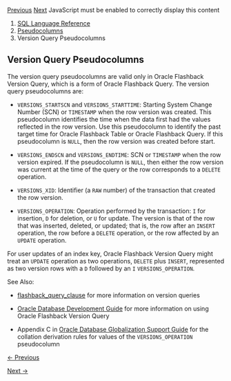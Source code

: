 [Previous](Sequence-Pseudocolumns.md) [Next](COLUMN_VALUE-Pseudocolumn.md)
JavaScript must be enabled to correctly display this content

  1. [SQL Language Reference ](index.md)
  2. [ Pseudocolumns](Pseudocolumns.md)
  3. Version Query Pseudocolumns 

## Version Query Pseudocolumns

The version query pseudocolumns are valid only in Oracle Flashback Version
Query, which is a form of Oracle Flashback Query. The version query
pseudocolumns are:

  * `VERSIONS_STARTSCN` and `VERSIONS_STARTTIME`: Starting System Change Number (SCN) or `TIMESTAMP` when the row version was created. This pseudocolumn identifies the time when the data first had the values reflected in the row version. Use this pseudocolumn to identify the past target time for Oracle Flashback Table or Oracle Flashback Query. If this pseudocolumn is `NULL`, then the row version was created before start. 

  * `VERSIONS_ENDSCN` and `VERSIONS_ENDTIME`: SCN or `TIMESTAMP` when the row version expired. If the pseudocolumn is `NULL`, then either the row version was current at the time of the query or the row corresponds to a `DELETE` operation. 

  * `VERSIONS_XID`: Identifier (a `RAW` number) of the transaction that created the row version. 

  * `VERSIONS_OPERATION`: Operation performed by the transaction: `I` for insertion, `D` for deletion, or `U` for update. The version is that of the row that was inserted, deleted, or updated; that is, the row after an `INSERT` operation, the row before a `DELETE` operation, or the row affected by an `UPDATE` operation. 

For user updates of an index key, Oracle Flashback Version Query might treat
an `UPDATE` operation as two operations, `DELETE` plus `INSERT`, represented
as two version rows with a `D` followed by an `I` `VERSIONS_OPERATION`.

See Also:

  * [flashback_query_clause](SELECT.md#GUID-CFA006CA-6FF1-4972-821E-6996142A51C6__I2112818) for more information on version queries 

  * [Oracle Database Development Guide](/pls/topic/lookup?ctx=en/database/oracle/oracle-database/23/sqlrf&id=ADFNS01004) for more information on using Oracle Flashback Version Query 

  * Appendix C in [Oracle Database Globalization Support Guide](/pls/topic/lookup?ctx=en/database/oracle/oracle-database/23/sqlrf&id=NLSPG-GUID-AFCE41ED-775B-4A00-AF38-C436776AE0C5) for the collation derivation rules for values of the `VERSIONS_OPERATION` pseudocolumn 


[← Previous](Sequence-Pseudocolumns.md)

[Next →](COLUMN_VALUE-Pseudocolumn.md)
